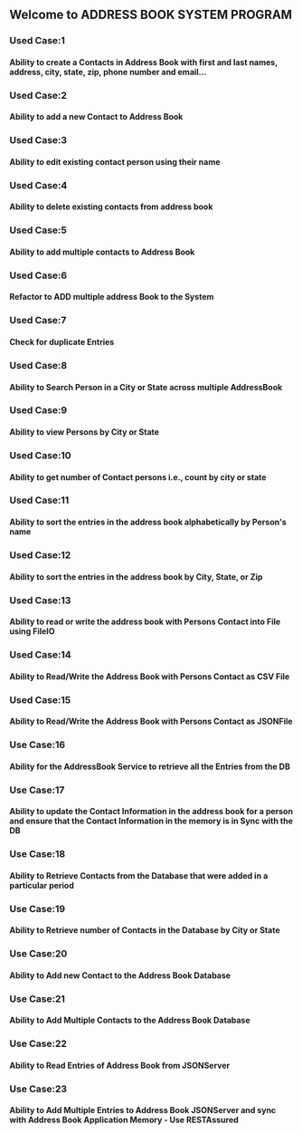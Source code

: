 ## Welcome to ADDRESS BOOK SYSTEM PROGRAM
### Used Case:1
#### Ability to create a Contacts in Address Book with first and last names, address, city, state, zip, phone number and email...
### Used Case:2
#### Ability to add a new Contact to Address Book
### Used Case:3
#### Ability to edit existing contact person using their name
### Used Case:4
#### Ability to delete existing contacts from address book
### Used Case:5
#### Ability to add multiple contacts to Address Book
### Used Case:6
#### Refactor to ADD multiple address Book to the System
### Used Case:7
#### Check for duplicate Entries
### Used Case:8
#### Ability to Search Person in a City or State across multiple AddressBook
### Used Case:9
#### Ability to view Persons by City or State
### Used Case:10
#### Ability to get number of Contact persons i.e., count by city or state
### Used Case:11
#### Ability to sort the entries in the address book alphabetically by Person's name
### Used Case:12
#### Ability to sort the entries in the address book by City, State, or Zip
### Used Case:13
#### Ability to read or write the address book with Persons Contact into File using FileIO
### Used Case:14
#### Ability to Read/Write the Address Book with Persons Contact as CSV File
### Used Case:15
#### Ability to Read/Write the Address Book with Persons Contact as JSONFile
### Use Case:16
#### Ability for the AddressBook Service to retrieve all the Entries from the DB
### Use Case:17
#### Ability to update the Contact Information in the address book for a person and ensure that the Contact Information in the memory is in Sync with the DB
### Use Case:18
#### Ability to Retrieve Contacts from the Database that were added in a particular period
### Use Case:19
#### Ability to Retrieve number of Contacts in the Database by City or State
### Use Case:20
#### Ability to Add new Contact to the Address Book Database
### Use Case:21
#### Ability to Add Multiple Contacts to the Address Book Database
### Use Case:22
#### Ability to Read Entries of Address Book from JSONServer
### Use Case:23
#### Ability to Add Multiple Entries to Address Book JSONServer and sync with Address Book Application Memory - Use RESTAssured
